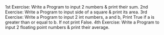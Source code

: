 1st Exercise: Write a Program to input 2 numbers & print their sum.
2nd Exercise: Write a Program to input side of a square & print its area.
3rd Exercise: Write a Program to input 2 int numbers, a and b, Print True if a is greater than or equal to b. If not print False.
4th Exercise: Write a Program to input 2 floating point numbers & print their average.

